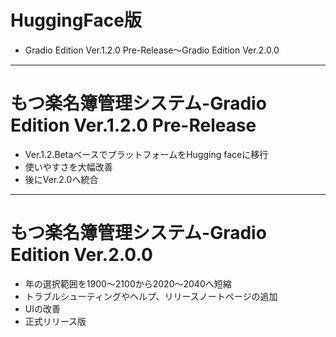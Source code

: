 # HuggingFace版
* Gradio Edition Ver.1.2.0 Pre-Release～Gradio Edition Ver.2.0.0
---
# もつ楽名簿管理システム-Gradio Edition Ver.1.2.0 Pre-Release
* Ver.1.2.BetaベースでプラットフォームをHugging faceに移行
* 使いやすさを大幅改善
* 後にVer.2.0へ統合
---
# もつ楽名簿管理システム-Gradio Edition Ver.2.0.0
* 年の選択範囲を1900～2100から2020～2040へ短縮
* トラブルシューティングやヘルプ、リリースノートページの追加
* UIの改善
* 正式リリース版
